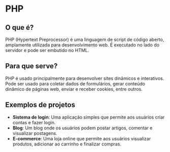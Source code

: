 # PHP

## O que é?
PHP (Hypertext Preprocessor) é uma linguagem de script de código aberto, amplamente utilizada para desenvolvimento web. É executado no lado do servidor e pode ser embutido no HTML.

## Para que serve?
PHP é usado principalmente para desenvolver sites dinâmicos e interativos. Pode ser usado para coletar dados de formulários, gerar conteúdo dinâmico de páginas web, enviar e receber cookies, entre outros.

## Exemplos de projetos
- **Sistema de login**: Uma aplicação simples que permite aos usuários criar contas e fazer login.
- **Blog**: Um blog onde os usuários podem postar artigos, comentar e visualizar postagens.
- **E-commerce**: Uma loja online que permite aos usuários visualizar produtos, adicionar ao carrinho e finalizar compras.